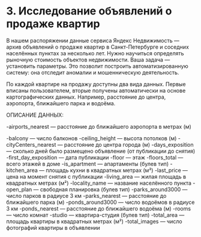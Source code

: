 # 3. Исследование объявлений о продаже квартир
В нашем распоряжении данные сервиса Яндекc Недвижимость — архив объявлений о продаже квартир в Санкт-Петербурге и соседних населённых пунктах за несколько лет. Нужно научиться определять рыночную стоимость объектов недвижимости. Ваша задача — установить параметры. Это позволит построить автоматизированную систему: она отследит аномалии и мошенническую деятельность.

По каждой квартире на продажу доступны два вида данных. Первые вписаны пользователем, вторые получены автоматически на основе картографических данных. Например, расстояние до центра, аэропорта, ближайшего парка и водоёма.

ОПИСАНИЕ ДАННЫХ:

-airports_nearest — расстояние до ближайшего аэропорта в метрах (м)

-balcony — число балконов
-ceiling_height — высота потолков (м)
-cityCenters_nearest — расстояние до центра города (м)
-days_exposition — сколько дней было размещено объявление (от публикации до снятия)
-first_day_exposition — дата публикации
-floor — этаж
-floors_total — всего этажей в доме
-is_apartment — апартаменты (булев тип)
-kitchen_area — площадь кухни в квадратных метрах (м²)
-last_price — цена на момент снятия с публикации
-living_area — жилая площадь в квадратных метрах (м²)
-locality_name — название населённого пункта
-open_plan — свободная планировка (булев тип)
-parks_around3000 — число парков в радиусе 3 км
-parks_nearest — расстояние до ближайшего парка (м)
-ponds_around3000 — число водоёмов в радиусе 3 км
-ponds_nearest — расстояние до ближайшего водоёма (м)
-rooms — число комнат
-studio — квартира-студия (булев тип)
-total_area — площадь квартиры в квадратных метрах (м²)
-total_images — число фотографий квартиры в объявлении
